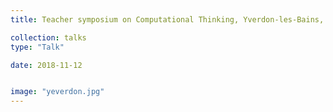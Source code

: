 ```yaml
---
title: Teacher symposium on Computational Thinking, Yverdon-les-Bains, Switzerland, November 2018

collection: talks
type: "Talk"

date: 2018-11-12


image: "yeverdon.jpg"
---
```




